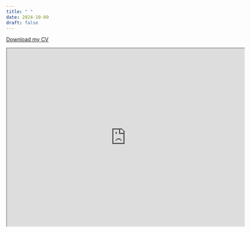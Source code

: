 ```yaml
---
title: " "
date: 2024-10-09
draft: false
---
```

[Download my CV](https://drive.google.com/uc?export=download&id=1fxVCpgOyKYw_CSr6SiVwOD2iNkCBXKIQ)

<iframe src="https://drive.google.com/uc?export=preview&id=1fxVCpgOyKYw_CSr6SiVwOD2iNkCBXKIQ" width="640" height="480" allow="autoplay"></iframe>

